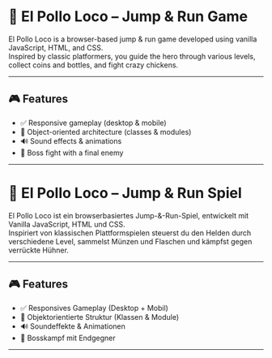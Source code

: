# 🐔 El Pollo Loco – Jump & Run Game

El Pollo Loco is a browser-based jump & run game developed using vanilla JavaScript, HTML, and CSS.  
Inspired by classic platformers, you guide the hero through various levels, collect coins and bottles, and fight crazy chickens.

---

## 🎮 Features

- ✅ Responsive gameplay (desktop & mobile)
- 🎨 Object-oriented architecture (classes & modules)
- 🔊 Sound effects & animations
- 🧠 Boss fight with a final enemy

---

# 🐔 El Pollo Loco – Jump & Run Spiel

El Pollo Loco ist ein browserbasiertes Jump-&-Run-Spiel, entwickelt mit Vanilla JavaScript, HTML und CSS.  
Inspiriert von klassischen Plattformspielen steuerst du den Helden durch verschiedene Level, sammelst Münzen und Flaschen und kämpfst gegen verrückte Hühner.

---

## 🎮 Features

- ✅ Responsives Gameplay (Desktop + Mobil)
- 🎨 Objektorientierte Struktur (Klassen & Module)
- 🔊 Soundeffekte & Animationen
- 🧠 Bosskampf mit Endgegner

---
